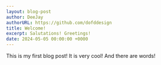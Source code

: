 ```yaml
---
layout: blog-post
author: DeeJay
authorURL: https://github.com/dofddesign
title: Welcome!
excerpt: Salutations! Greetings!
date: 2024-05-05 00:00:00 +0000
---
```

This is my first blog post! It is very cool! And there are words!